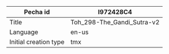 |Pecha id | I972428C4
| --- | --- 
|Title | Toh_298-The_Gandi_Sutra-v2 
|Language | en-us
|Initial creation type | tmx